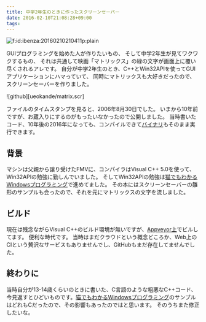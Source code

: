```yaml
---
title: 中学2年生のときに作ったスクリーンセーバー
date: 2016-02-10T21:08:28+09:00
tags: 
---
```


<span itemscope itemtype="http://schema.org/Photograph"><img src="/2016/02/10/20160210210411.png" alt="f:id:ibenza:20160210210411p:plain" title="f:id:ibenza:20160210210411p:plain" class="hatena-fotolife" itemprop="image"></span>

GUIプログラミングを始めた人が作りたいもの、
そして中学2年生が見てワクワクするもの、
それは共通して映画「マトリックス」の緑の文字が画面上に覆い尽くされるアレです。
自分が中学2年生のとき、C\+\+とWin32APIを使ってGUIアプリケーションにハマっていて、
同時にマトリックスも大好きだったので、スクリーンセーバーを作りました。

![github][ueokande/matrix.scr]

ファイルのタイムスタンプを見ると、2006年8月30日でした。
いまから10年前ですが、お蔵入りにするのがもったいなかったので公開しました。
当時書いたコード、10年後の2016年になっても、コンパイルできて[バイナリ](https://github.com/ueokande/matrix.scr/releases)もそのまま実行できます。

## 背景

マシンは父親から譲り受けたFMVに、コンパイラはVisual C\+\+ 5\.0を使って、Win32APIの勉強に勤しんでいました。
そしてWin32APIの勉強は[猫でもわかるWindowsプログラミング](http://www.kumei.ne.jp/c_lang/)で進めてました。
その本にはスクリーンセーバーの雛形のサンプルも会ったので、それを元にマトリックスの文字を流しました。

## ビルド

現在は残念ながらVisual C\+\+のビルド環境が無いですが、[Appveyor上](https://ci.appveyor.com/project/ueokande/matrix-scr)でビルしてます。
便利な時代です。
当時はまだクラウドという概念どころか、Web上のCIという贅沢なサービスもありませんでし、GitHubもまだ存在してませんでした。

## 終わりに

当時自分が13\-14歳くらいのときに書いた、C言語のような粗悪なC\+\+コード、今見返すとひどいものです。[猫でもわかるWindowsプログラミング](http://www.kumei.ne.jp/c_lang/)のサンプルはどれもCだったので、その影響もあったのではと思います。
そのうちまた修正したいな。


